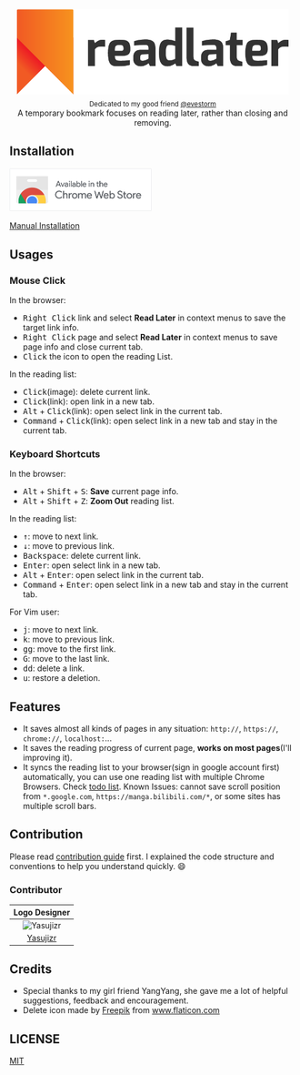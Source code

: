 <p align="center">
  <img src="assets/images/logotype.png" alt="Read Later Logo" height="150px"><br>
  <sub>Dedicated to my good friend <a href="https://github.com/evestorm">@evestorm</a></sub><br>
  A temporary bookmark focuses on reading later, rather than closing and removing.
</p>

## Installation
<a href="https://chrome.google.com/webstore/detail/fbmfcfkokefgbmfcjahdmomlifclekib/">
  <img src="assets/images/chrome-store-logo.png" width="250px" alt="chrome-store-logo">
</a>

[Manual Installation](https://github.com/willbchang/chrome-read-later/wiki/Manual-Installation)


## Usages
### Mouse Click
In the browser:
- <kbd>Right Click</kbd> link and select **Read Later** in context menus to save the target link info.
- <kbd>Right Click</kbd> page and select **Read Later** in context menus to save page info and close current tab.
- <kbd>Click</kbd> the icon to open the reading List.

In the reading list:
- <kbd>Click</kbd>(image): delete current link.
- <kbd>Click</kbd>(link): open link in a new tab.
- <kbd>Alt</kbd> + <kbd>Click</kbd>(link): open select link in the current tab.
- <kbd>Command</kbd> + <kbd>Click</kbd>(link): open select link in a new tab and stay in the current tab.

### Keyboard Shortcuts
In the browser:
- <kbd>Alt</kbd> + <kbd>Shift</kbd> + <kbd>S</kbd>: **Save** current page info.
- <kbd>Alt</kbd> + <kbd>Shift</kbd> + <kbd>Z</kbd>: **Zoom Out** reading list.

In the reading list:
- <kbd>↑</kbd>: move to next link.
- <kbd>↓</kbd>: move to previous link.
- <kbd>Backspace</kbd>: delete current link.
- <kbd>Enter</kbd>: open select link in a new tab.
- <kbd>Alt</kbd> + <kbd>Enter</kbd>: open select link in the current tab.
- <kbd>Command</kbd> + <kbd>Enter</kbd>: open select link in a new tab and stay in the current tab.

For Vim user:
- <kbd>j</kbd>: move to next link.
- <kbd>k</kbd>: move to previous link.
- <kbd>gg</kbd>: move to the first link.
- <kbd>G</kbd>: move to the last link.
- <kbd>dd</kbd>: delete a link.
- <kbd>u</kbd>: restore a deletion.

## Features
- It saves almost all kinds of pages in any situation: `http://`, `https://`, `chrome://`, `localhost:`...
- It saves the reading progress of current page, **works on most pages**(I'll improving it).
- It syncs the reading list to your browser(sign in google account first) automatically, you can use one reading list with multiple Chrome Browsers.
Check [todo list](https://github.com/willbchang/chrome-read-later/wiki/TODO).
Known Issues: cannot save scroll position from `*.google.com`, `https://manga.bilibili.com/*`, or some sites has multiple scroll bars.

## Contribution
Please read [contribution guide](https://github.com/willbchang/chrome-read-later/wiki/Contribution-Guide) first.
I explained the code structure and conventions to help you understand quickly. 😄

### Contributor
|                              Logo Designer                              |
| :---------------------------------------------------------------------: |
| ![Yasujizr](https://avatars0.githubusercontent.com/u/36993664?s=88&v=4) |
|                 [Yasujizr](https://github.com/Yasujizr)                 |

## Credits
- Special thanks to my girl friend YangYang, she gave me a lot of helpful suggestions, feedback and encouragement.
- Delete icon made by <a href="https://www.flaticon.com/authors/freepik" title="Freepik">Freepik</a> from <a href="https://www.flaticon.com/" title="Flaticon"> www.flaticon.com </a>

## LICENSE
[MIT](LICENSE)
